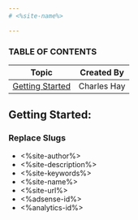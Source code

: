 ```yaml
---
# <%site-name%>

---
```


### TABLE OF CONTENTS

| Topic                       | Created By  |
| --------------------------- | ----------- |
| [Getting Started](#Topic01) | Charles Hay |

<a name="Topic01"></a>

## Getting Started:

### Replace Slugs
* <%site-author%>
* <%site-description%>
* <%site-keywords%>
* <%site-name%>
* <%site-url%>
* <%adsense-id%>
* <%analytics-id%>